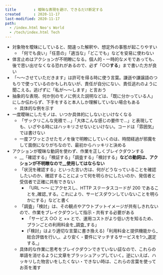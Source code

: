```yaml
---
title        : 曖昧な表現を避け、できるだけ断定する
created      : 2020-11-17
last-modified: 2020-11-17
path:
  - /index.html Neo's World
  - /tech/index.html Tech
---
```


- 対象物を曖昧にしていると、間違った解釈や、想定外の事態が起こりやすい
  - 「何でも良い」「任意の」「適当な」「どこでも」などを安易に使わない
- 体言止めはアクションが不明瞭になる。個人的・一時的なメモであっても、後で思い出せなくなる恐れがあるので、必ず「○○__する__」まで書いた方が良い
- 「〜〜させていただきます」は許可を得る時に使う言葉。謙遜や謙譲語のつもりで使っているのかもしれないが、責任が自分にない、責任逃れのように聞こえる。逃げずに「私が〜〜します」と言おう
- 抽象的な表現、何か別のモノに例えた説明などは、「既に分かっている人」にしか伝わらず、下手をすると本人しか理解していない場合もある
  - 具体的な例を示す
- 一度曖昧にしたモノは、いつか具体的にしないといけなくなる
  - 「ザックリこんな見積で…」「大体こんな感じの要件で…」と表現しても、いざやる時にはハッキリさせないといけない。コードは「雰囲気」では書けない
  - 一度フワッとさせたモノを後で明瞭にしていくのは、時間経過が邪魔をして面倒になりがちなので、最初からハッキリと決める
- アクションが曖昧な動詞を使わず、作業を正しくブレイクダウンする
  - __「確認する」「検証する」「調査する」「検討する」__などの動詞は、アクションが不明瞭なので__使用してはならない__
  - 「状況を確認する」といった言い方は、何がどうなっていることを確認したいのか、確認することによって何を明らかにしたいのか、発信者と受信者で正確に共有できない
      - 「URL 〜〜 にアクセスし、HTTP ステータスコードが 200 であることを_確認_する。これにより、サービスダウンしていないことを明らかにする」などと書く
  - 「調査」「検討」は、その観点やアウトプットイメージが共有しきれないので、作業をブレイクダウンして指示・共有する必要がある
      - 「サービス ○○ と ×× とで、運用コストがより低い方を知るため、プランごとの利用料金を_調査_する」
      - (「検討」はより適切な言葉に書き換える)「利用料金と提供機能から_総合評価を行い_、より安く・要件にマッチするサービスを1つ_選定する_」
  - 具体的な作業に思考をブレイクダウンできていない証なので、これらの単語を消せるように文章をブラッシュアップしていく。逆にいえば、ハッキリした物言いをしたくない・できない時は、これらの言葉を使ってお茶を濁す
